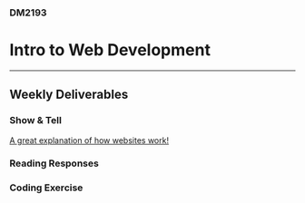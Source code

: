 ### DM2193

# Intro to Web Development

---

## Weekly Deliverables

### Show & Tell
<a href = "http://i.imgur.com/dK5nhbx.jpg"> A great explanation of how websites work! </a>

### Reading Responses


### Coding Exercise